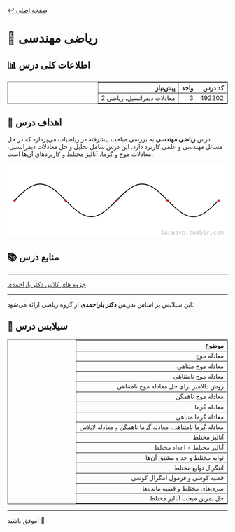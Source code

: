 [↩️ صفحه اصلی](/README.md)

# 📐 ریاضی مهندسی

## 📊 اطلاعات کلی درس
<div style="text-align: right; direction: rtl;">
    <table border="1">
        <thead>
            <tr>
                <th>کد درس</th>
                <th>واحد</th>
                <th>پیش‌نیاز</th>
            </tr>
        </thead>
        <tbody>
            <tr>
                <td>492202</td>
                <td>3</td>
                <td>معادلات دیفرانسیل، ریاضی 2</td>
            </tr>
        </tbody>
    </table>
</div>

## 🎯 اهداف درس
درس **ریاضی مهندسی** به بررسی مباحث پیشرفته در ریاضیات می‌پردازد که در حل مسائل مهندسی و علمی کاربرد دارد. این درس شامل تحلیل و حل معادلات دیفرانسیل، معادلات موج و گرما، آنالیز مختلط و کاربردهای آن‌ها است.

![gif](./تصاویر/gif.gif)

## 📚 منابع درس
---
[جزوه های کلاس دکتر یاراحمدی](./جزوه%20ها/جزوه%20ها.rar)

---
این سیلابس بر اساس تدریس **دکتر یاراحمدی** از گروه ریاضی ارائه می‌شود:

## 📅 سیلابس درس
<div style="text-align: right; direction: rtl;">
    <table border="1">
        <thead>
            <tr>
                <th>موضوع</th>
            </tr>
        </thead>
        <tbody>
            <tr>
                <td>معادله موج</td>
            </tr>
            <tr>
                <td>معادله موج متناهی</td>
            </tr>
            <tr>
                <td>معادله موج نامتناهی</td>
            </tr>
            <tr>
                <td>روش دالامبر برای حل معادله موج نامتناهی</td>
            </tr>
            <tr>
                <td>معادله موج ناهمگن</td>
            </tr>
            <tr>
                <td>معادله گرما</td>
            </tr>
            <tr>
                <td>معادله گرما متناهی</td>
            </tr>
            <tr>
                <td>معادله گرما نامتناهی، معادله گرما ناهمگن و معادله لاپلاس</td>
            </tr>
            <tr>
                <td>آنالیز مختلط</td>
            </tr>
            <tr>
                <td>آنالیز مختلط - اعداد مختلط</td>
            </tr>
            <tr>
                <td>توابع مختلط و حد و مشتق آن‌ها</td>
            </tr>
            <tr>
                <td>انتگرال توابع مختلط</td>
            </tr>
            <tr>
                <td>قضیه کوشی و فرمول انتگرال کوشی</td>
            </tr>
            <tr>
                <td>سری‌های مختلط و قضیه مانده‌ها</td>
            </tr>
            <tr>
                <td>حل تمرین مبحث آنالیز مختلط</td>
            </tr>
        </tbody>
    </table>
</div>

---
موفق باشید! 🚀
